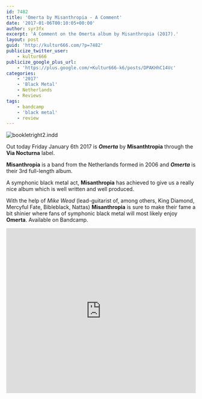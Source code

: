 ```yaml
---
id: 7482
title: 'Omerta by Misanthropia - A Comment'
date: '2017-01-06T00:10:05+00:00'
author: syr3fx
excerpt: 'A Comment on the Omerta album by Misanthropia (2017).'
layout: post
guid: 'http://kultur666.com/?p=7482'
publicize_twitter_user:
    - kultur666
publicize_google_plus_url:
    - 'https://plus.google.com/+Kultur666-k6/posts/DPAKHhC14Vc'
categories:
    - '2017'
    - 'Black Metal'
    - Netherlands
    - Reviews
tags:
    - bandcamp
    - 'black metal'
    - review
---
```


![bookletright2.indd](http://localhost:8080/wp-content/uploads/2017/01/cover1.jpg?w=680)

Out today Friday January 6th 2017 is ***Omerta*** by **Misanthtropia** through the **Via Nocturna** label.

**Misanthropia** is a band from the Netherlands formed in 2006 and ***Omerta*** is their 3rd full-length album.

A symphonic black metal act, **Misanthropia** has achieved to give us a really nice album which is well written and well produced.

With the help of *Mike Wead* (lead-guitarist of, among others, King Diamond, Mercyful Fate, Bibleblack, Nattas) **Misanthropia** is sure to make their fame a bit shinier where fans of symphonic black metal will most likely enjoy **Omerta**. Available on Bandcamp.

<iframe style="border: 0; width: 100%; height: 439px;" src="https://bandcamp.com/EmbeddedPlayer/album=601738948/size=large/bgcol=333333/linkcol=e99708/tracklist=false/transparent=true/" seamless></iframe>